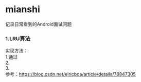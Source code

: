 # mianshi
记录日常看到的Android面试问题
### 1.LRU算法  
实现方法：  
1.通过  
2.  
3.  
参考：https://blog.csdn.net/elricboa/article/details/78847305
